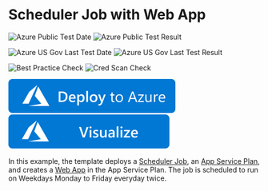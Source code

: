 # Scheduler Job with Web App

![Azure Public Test Date](https://azurequickstartsservice.blob.core.windows.net/badges/201-scheduler-webapp/PublicLastTestDate.svg)
![Azure Public Test Result](https://azurequickstartsservice.blob.core.windows.net/badges/201-scheduler-webapp/PublicDeployment.svg)

![Azure US Gov Last Test Date](https://azurequickstartsservice.blob.core.windows.net/badges/201-scheduler-webapp/FairfaxLastTestDate.svg)
![Azure US Gov Last Test Result](https://azurequickstartsservice.blob.core.windows.net/badges/201-scheduler-webapp/FairfaxDeployment.svg)

![Best Practice Check](https://azurequickstartsservice.blob.core.windows.net/badges/201-scheduler-webapp/BestPracticeResult.svg)
![Cred Scan Check](https://azurequickstartsservice.blob.core.windows.net/badges/201-scheduler-webapp/CredScanResult.svg)

[![Deploy To Azure](https://raw.githubusercontent.com/Azure/azure-quickstart-templates/master/1-CONTRIBUTION-GUIDE/images/deploytoazure.svg?sanitize=true)](https://portal.azure.com/#create/Microsoft.Template/uri/https%3A%2F%2Fraw.githubusercontent.com%2FAzure%2Fazure-quickstart-templates%2Fmaster%2F201-scheduler-webapp%2Fazuredeploy.json)
[![Visualize](https://raw.githubusercontent.com/Azure/azure-quickstart-templates/master/1-CONTRIBUTION-GUIDE/images/visualizebutton.svg?sanitize=true)](http://armviz.io/#/?load=https%3A%2F%2Fraw.githubusercontent.com%2FAzure%2Fazure-quickstart-templates%2Fmaster%2F201-scheduler-webapp%2Fazuredeploy.json)

In this example, the template deploys a
[Scheduler Job](https://azure.microsoft.com/en-us/documentation/articles/scheduler-intro/),
an
[App Service Plan](https://azure.microsoft.com/en-us/documentation/articles/azure-web-sites-web-hosting-plans-in-depth-overview/),
and creates a
[Web App](https://azure.microsoft.com/en-us/documentation/articles/app-service-web-overview/)
in the App Service Plan. The job is scheduled to run on Weekdays Monday to
Friday everyday twice.
